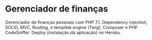 # Gerenciador de finanças

Gerenciador de finanças pessoais com PHP 7.1. Dependency injection, SOLID, MVC, Routing, e template engine (Twig), Composer e PHP CodeSniffer. Deploy (instalação da aplicação) no Heroku.
